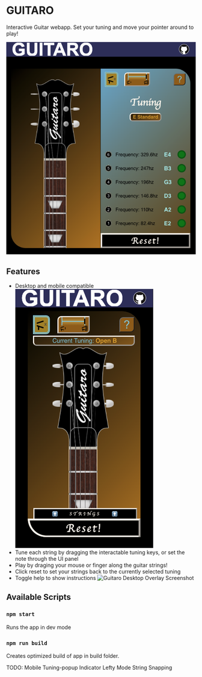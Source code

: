 # GUITARO

Interactive Guitar webapp. Set your tuning and move your pointer around to play!

![Guitaro Desktop Screenshot](https://github.com/mar10outof10/guitaro/blob/main/screenshots/guitaro_desktop_screenshot.png)
## Features
- Desktop and mobile compatible
![Guitaro Mobile Screenshot](https://github.com/mar10outof10/guitaro/blob/main/screenshots/guitaro_mobile_screenshot.png)
- Tune each string by dragging the interactable tuning keys, or set the note through the UI panel
- Play by draging your mouse or finger along the guitar strings!
- Click reset to set your strings back to the currently selected tuning
- Toggle help to show instructions
![Guitaro Desktop Overlay Screenshot](https://github.com/mar10outof10/guitaro/blob/main/screenshots/guitaro_desktop__overlay_screenshot.png)

## Available Scripts
### `npm start`
Runs the app in dev mode
### `npm run build`
Creates optimized build of app in build folder.

TODO:
Mobile Tuning-popup Indicator
Lefty Mode
String Snapping